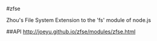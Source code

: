 #zfse

Zhou's File System Extension to the 'fs' module of node.js

##API
http://joeyu.github.io/zfse/modules/zfse.html
